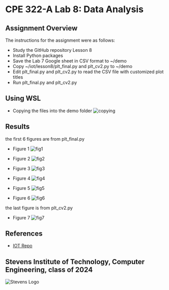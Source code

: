 # CPE 322-A Lab 8: Data Analysis


## Assignment Overview 
The instructions for the assignment were as follows:
* Study the GitHub repository Lesson 8
* Install Python packages
* Save the Lab 7 Google sheet in CSV format to ~/demo
* Copy ~/iot/lesson8/plt_final.py and plt_cv2.py to ~/demo
* Edit plt_final.py and plt_cv2.py to read the CSV file with customized plot titles
* Run plt_final.py and plt_cv2.py

## Using WSL
* Copying the files into the demo folder
![copying](images/copying.png)


## Results
the first 6 figures are from plt_final.py
* Figure 1
![fig1](images/fig1.png)

* Figure 2
![fig2](images/fig2.png)

* Figure 3
![fig3](images/fig3.png)

* Figure 4
![fig4](images/fig4.png)

* Figure 5
![fig5](images/fig5.png)

* Figure 6
![fig6](images/fig6.png)

the last figure is from plt_cv2.py
* Figure 7
![fig7](images/plt_cv2.png)

## References
* [IOT Repo](https://github.com/kevinwlu/iot)

## Stevens Institute of Technology, Computer Engineering, class of 2024
![Stevens Logo](https://web.stevens.edu/news/newspoints/brand-logos/2020/Circular/Stevens-Circular-Logo-2020_RED.png)
